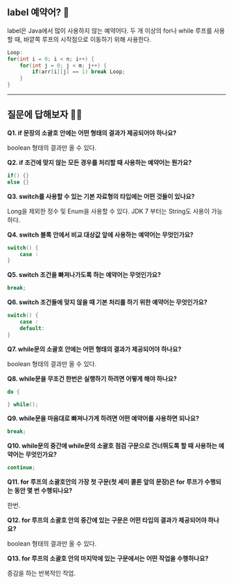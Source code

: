 ## label 예약어? 🤔

label은 Java에서 많이 사용하지 않는 예약어다. 두 개 이상의 for나 while 루프를 사용할 때, 바깥쪽 루프의 시작점으로 이동하기 위해 사용한다.

```java
Loop:
for(int i = 0; i < n; i++) {
    for(int j = 0; j < m; j++) {
        if(arr[i][j] == 1) break Loop;
    }
}
```

---

## 질문에 답해보자 💁‍♂️

**Q1. if 문장의 소괄호 안에는 어떤 형태의 결과가 제공되어야 하나요?**

boolean 형태의 결과만 올 수 있다.

**Q2. if 조건에 맞지 않는 모든 경우를 처리할 때 사용하는 예약어는 뭔가요?**

```java
if() {}
else {}
```
**Q3. switch를 사용할 수 있는 기본 자료형의 타입에는 어떤 것들이 있나요?**

Long을 제외한 정수 및 Enum을 사용할 수 있다. JDK 7 부터는 String도 사용이 가능하다.

**Q4. switch 블록 안에서 비교 대상값 앞에 사용하는 예약어는 무엇인가요?**

```java
switch() {
    case :
}
```

**Q5. switch 조건을 빠져나가도록 하는 예약어는 무엇인가요?**

```java
break;
```

**Q6. switch 조건들에 맞지 않을 때 기본 처리를 하기 위한 예약어는 무엇인가요?**

```java
switch() {
    case :
    default:
}
```

**Q7. while문의 소괄호 안에는 어떤 형태의 결과가 제공되어야 하나요?**

boolean 형태의 결과만 올 수 있다.

**Q8. while문을 무조건 한번은 실행하기 하려면 어떻게 해야 하나요?**

```java
do {

} while();
```

**Q9. while문을 마음대로 빠져나가게 하려면 어떤 예약어를 사용하면 되나요?**

```java
break;
```

**Q10. while문의 중간에 while문의 소괄호 점검 구문으로 건너뛰도록 할 때 사용하는 예약어는 무엇인가요?**

```java
continue;
```

**Q11. for 루프의 소괄호안의 가장 첫 구문(첫 세미 콜론 앞의 문장)은 for 루프가 수행되는 동안 몇 번 수행되나요?**

한번.

**Q12. for 루프의 소괄호 안의 중간에 있는 구문은 어떤 타입의 결과가 제공되어야 하나요?**

boolean 형태의 결과만 올 수 있다.

**Q13. for 루프의 소괄호 안의 마지막에 있는 구문에서는 어떤 작업을 수행하나요?**

증감을 하는 반복적인 작업. 